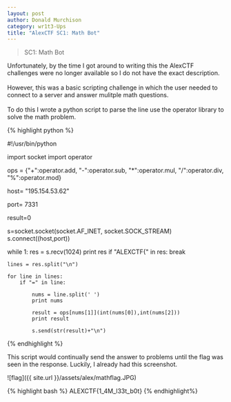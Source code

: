 ```yaml
---
layout: post
author: Donald Murchison
category: wr1t3-Ups
title: "AlexCTF SC1: Math Bot"
---
```


> SC1: Math Bot

Unfortunately, by the time I got around to writing this the AlexCTF challenges were no longer available so I do not have the exact description.<br><br>
However, this was a basic scripting challenge in which the user needed to connect to a server and answer mulitple math questions.<br><br>
To do this I wrote a python script to parse the line use the operator library to solve the math problem.

{% highlight python %}

#!/usr/bin/python

import socket
import operator

ops = {"+":operator.add, "-":operator.sub, "*":operator.mul, "/":operator.div, "%":operator.mod}

host= "195.154.53.62"

port= 7331

result=0

		
s=socket.socket(socket.AF_INET, socket.SOCK_STREAM)
s.connect((host,port))

while 1:
	res = s.recv(1024)
	print res
	if "ALEXCTF{" in res:
		break

	lines = res.split("\n")
	
	for line in lines:
		if "=" in line:
	
			nums = line.split(' ')
			print nums
	
			result = ops[nums[1]](int(nums[0]),int(nums[2]))
			print result
	
			s.send(str(result)+"\n")
			
{% endhighlight %}

This script would continually send the answer to problems until the flag was seen in the response. Luckily, I already had this screenshot.

![flag]({{ site.url }}/assets/alex/mathflag.JPG)

{% highlight bash %}
ALEXCTF{1_4M_l33t_b0t}
{% endhighlight%}

